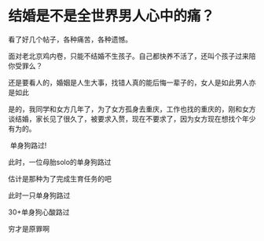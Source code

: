 # 结婚是不是全世界男人心中的痛？


看了好几个帖子，各种痛苦，各种遗憾。

面对老北京鸡内卷，只能不结婚不生孩子。自己都快养不活了，还叫个孩子过来陪你受罪么？<img id="aimg_R8Ngf" onclick="zoom(this, this.src, 0, 0, 0)" class="zoom" src="https://cdn.jsdelivr.net/gh/hishis/forum-master/public/images/patch.gif" onmouseover="img_onmouseoverfunc(this)" onload="thumbImg(this)" border="0" alt="" />

还是要看人的，婚姻是人生大事，找错人真的能后悔一辈子的，女人是如此男人亦是如此<img src="static/image/smiley/default/smile.gif" smilieid="1" border="0" alt="" />

是的，我同学和女方几年了，为了女方孤身去重庆，工作也找的重庆的，刚和女方谈结婚，家长见了很久了，被要求入赘，现在不要求了，因为女方现在想找个年少有为的。

<img src="static/image/smiley/yct/014.gif" smilieid="45" border="0" alt="" /> 单身狗路过! 

此时，一位母胎solo的单身狗路过

估计是那种为了完成生育任务的吧

此时一只单身狗路过<img src="static/image/smiley/yct/016.gif" smilieid="51" border="0" alt="" />

30+单身狗心酸路过

穷才是原罪啊<img src="static/image/smiley/yct/014.gif" smilieid="45" border="0" alt="" />
